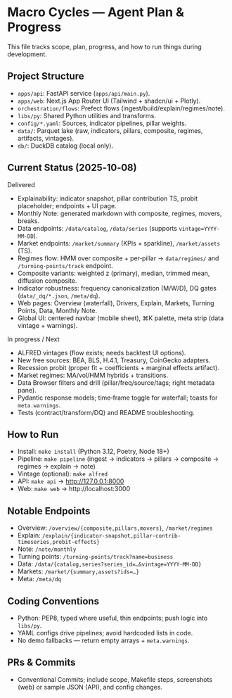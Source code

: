 # Macro Cycles — Agent Plan & Progress

This file tracks scope, plan, progress, and how to run things during development.

## Project Structure
- `apps/api`: FastAPI service (`apps/api/main.py`).
- `apps/web`: Next.js App Router UI (Tailwind + shadcn/ui + Plotly).
- `orchestration/flows`: Prefect flows (ingest/build/explain/regimes/note).
- `libs/py`: Shared Python utilities and transforms.
- `config/*.yaml`: Sources, indicator pipelines, pillar weights.
- `data/`: Parquet lake (raw, indicators, pillars, composite, regimes, artifacts, vintages).
- `db/`: DuckDB catalog (local only).

## Current Status (2025‑10‑08)
Delivered
- Explainability: indicator snapshot, pillar contribution TS, probit placeholder; endpoints + UI page.
- Monthly Note: generated markdown with composite, regimes, movers, breaks.
- Data endpoints: `/data/catalog`, `/data/series` (supports `vintage=YYYY-MM-DD`).
- Market endpoints: `/market/summary` (KPIs + sparkline), `/market/assets` (TS).
- Regimes flow: HMM over composite + per‑pillar → `data/regimes/` and `/turning-points/track` endpoint.
- Composite variants: weighted z (primary), median, trimmed mean, diffusion composite.
- Indicator robustness: frequency canonicalization (M/W/D), DQ gates (`data/_dq/*.json`, `/meta/dq`).
- Web pages: Overview (waterfall), Drivers, Explain, Markets, Turning Points, Data, Monthly Note.
- Global UI: centered navbar (mobile sheet), ⌘K palette, meta strip (data vintage + warnings).

In progress / Next
- ALFRED vintages (flow exists; needs backtest UI options).
- New free sources: BEA, BLS, H.4.1, Treasury, CoinGecko adapters.
- Recession probit (proper fit + coefficients + marginal effects artifact).
- Market regimes: MA/vol/HMM hybrids + transitions.
- Data Browser filters and drill (pillar/freq/source/tags; right metadata pane).
- Pydantic response models; time‑frame toggle for waterfall; toasts for `meta.warnings`.
- Tests (contract/transform/DQ) and README troubleshooting.

## How to Run
- Install: `make install` (Python 3.12, Poetry, Node 18+)
- Pipeline: `make pipeline` (ingest → indicators → pillars → composite → regimes → explain → note)
- Vintage (optional): `make alfred`
- API: `make api` → http://127.0.0.1:8000
- Web: `make web` → http://localhost:3000

## Notable Endpoints
- Overview: `/overview/{composite,pillars,movers}`, `/market/regimes`
- Explain: `/explain/{indicator-snapshot,pillar-contrib-timeseries,probit-effects}`
- Note: `/note/monthly`
- Turning points: `/turning-points/track?name=business`
- Data: `/data/{catalog,series?series_id=…&vintage=YYYY-MM-DD}`
- Markets: `/market/{summary,assets?ids=…}`
- Meta: `/meta/dq`

## Coding Conventions
- Python: PEP8, typed where useful, thin endpoints; push logic into `libs/py`.
- YAML configs drive pipelines; avoid hardcoded lists in code.
- No demo fallbacks — return empty arrays + `meta.warnings`.

## PRs & Commits
- Conventional Commits; include scope, Makefile steps, screenshots (web) or sample JSON (API), and config changes.
